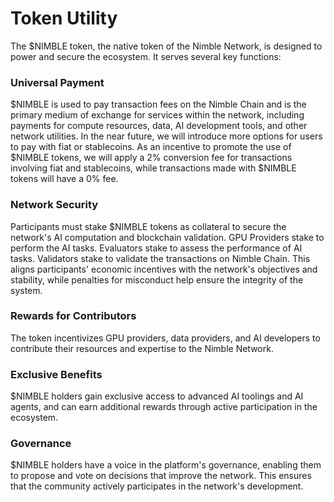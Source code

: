 # Token Utility

The $NIMBLE token, the native token of the Nimble Network, is designed to power and secure the ecosystem. It serves several key functions:

### **Universal Payment**

$NIMBLE is used to pay transaction fees on the Nimble Chain and is the primary medium of exchange for services within the network, including payments for compute resources, data, AI development tools, and other network utilities. In the near future, we will introduce more options for users to pay with fiat or stablecoins. As an incentive to promote the use of $NIMBLE tokens, we will apply a 2% conversion fee for transactions involving fiat and stablecoins, while transactions made with $NIMBLE tokens will have a 0% fee.

### **Network Security**

Participants must stake $NIMBLE tokens as collateral to secure the network's AI computation and blockchain validation. GPU Providers stake to perform the AI tasks. Evaluators stake to assess the performance of AI tasks. Validators stake to validate the transactions on Nimble Chain. This aligns participants' economic incentives with the network's objectives and stability, while penalties for misconduct help ensure the integrity of the system.

### **Rewards for Contributors**&#x20;

The token incentivizes GPU providers, data providers, and AI developers to contribute their resources and expertise to the Nimble Network.

### **Exclusive Benefits**&#x20;

$NIMBLE holders gain exclusive access to advanced AI toolings and AI agents, and can earn additional rewards through active participation in the ecosystem.

### **Governance**

$NIMBLE holders have a voice in the platform's governance, enabling them to propose and vote on decisions that improve the network. This ensures that the community actively participates in the network's development.
